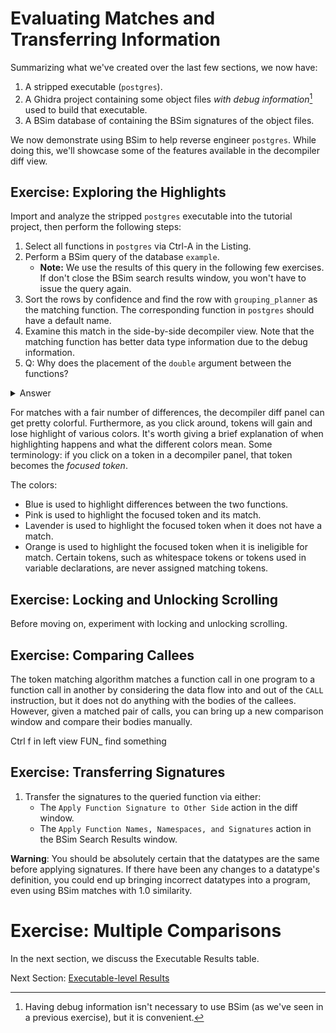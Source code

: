 # Evaluating Matches and Transferring Information

Summarizing what we've created over the last few sections, we now have:
1. A stripped executable (``postgres``).
1. A Ghidra project containing some object files *with debug information*[^1] used to build that executable.
1. A BSim database of containing the BSim signatures of the object files.

[^1]: Having debug information isn't necessary to use BSim (as we've seen in a previous exercise), but it is convenient.

We now demonstrate using BSim to help reverse engineer ``postgres``.
While doing this, we'll showcase some of the features available in the decompiler diff view.  

## Exercise: Exploring the Highlights

Import and analyze the stripped `postgres` executable into the tutorial project, then perform the following steps:

1. Select all functions in `postgres` via Ctrl-A in the Listing.
1. Perform a BSim query of the database ``example``.
    - **Note:** We use the results of this query in the following few exercises. 
    If don't close the BSim search results window, you won't have to issue the query again.
1. Sort the rows by confidence and find the row with ``grouping_planner`` as the matching function.
The corresponding function in `postgres` should have a default name. 
1. Examine this match in the side-by-side decompiler view.
Note that the matching function has better data type information due to the debug information.
1. Q: Why does the placement of the `double` argument between the functions?
  <details><summary>Answer</summary> Floating point values and integer/pointer values are passed in separate sets registers.
  Neither ordering is wrong since both are consistent with the instructions of the function.
  The debug info records a specific signature (and ordering) for the function, which Ghidra applies.
  In the version without debug information, the decompiler used heuristics to determine the function's signature.</details>

For matches with a fair number of differences, the decompiler diff panel can get pretty colorful.
Furthermore, as you click around, tokens will gain and lose highlight of various colors.
It's worth giving a brief explanation of when highlighting happens and what the different colors mean.
Some terminology: if you click on a token in a decompiler panel, that token becomes the *focused token*.

The colors:

- Blue is used to highlight differences between the two functions.
- Pink is used to highlight the focused token and its match.
- Lavender is used to highlight the focused token when it does not have a match.
- Orange is used to highlight the focused token when it is ineligible for match.
Certain tokens, such as whitespace tokens or tokens used in variable declarations, are never assigned matching tokens.

## Exercise: Locking and Unlocking Scrolling


Before moving on, experiment with locking and unlocking scrolling.

## Exercise: Comparing Callees

The token matching algorithm matches a function call in one program to a function call in another by considering the data flow into and out of the ``CALL`` instruction, but it does not do anything with the bodies of the callees.
However, given a matched pair of calls, you can bring up a new comparison window and compare their bodies manually.

Ctrl f in left view
FUN_
find something





## Exercise: Transferring Signatures

1. Transfer the signatures to the queried function via either:
    - The `Apply Function Signature to Other Side` action in the diff window.
    - The `Apply Function Names, Namespaces, and Signatures` action in the BSim Search Results window.

**Warning**: You should be absolutely certain that the datatypes are the same before applying signatures.
If there have been any changes to a datatype's definition, you could end up bringing incorrect datatypes into a program, even using BSim matches with 1.0 similarity.

# Exercise: Multiple Comparisons





In the next section, we discuss the Executable Results table.


Next Section: [Executable-level Results](BSimTutorial_Exe_Results.md)